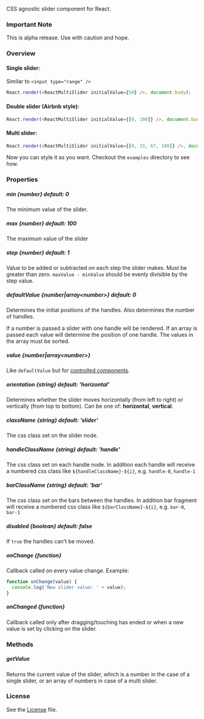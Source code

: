 CSS agnostic slider component for React.

### Important Note

This is alpha release. Use with caution and hope.

### Overview

#### Single slider:

Similar to `<input type="range" />`

```javascript
React.render(<ReactMultiSlider initialValue={50} />, document.body);
```

#### Double slider (Airbnb style):

```javascript
React.render(<ReactMultiSlider initialValue={[0, 100]} />, document.body);
```

#### Multi slider:

```javascript
React.render(<ReactMultiSlider initialValue={[0, 33, 67, 100]} />, document.body);
```

Now you can style it as you want. Checkout the ```examples``` directory to see how.

### Properties

##### min {number} default: 0

The minimum value of the slider.

##### max {number} default: 100

The maximum value of the slider

##### step {number} default: 1

Value to be added or subtracted on each step the slider makes. Must be greater than zero.
```maxValue - minValue``` should be evenly divisible by the step value.

##### defaultValue {number|array\<number\>} default: 0

Determines the initial positions of the handles.
Also determines the number of handles.

If a number is passed a slider with one handle will be rendered.
If an array is passed each value will determine the position of one handle.
The values in the array must be sorted.

##### value {number|array\<number\>}

Like `defaultValue` but for [controlled components](http://facebook.github.io/react/docs/forms.html#controlled-components).

##### orientation {string} default: 'horizontal'

Determines whether the slider moves horizontally (from left to right) or vertically (from top to bottom). Can be one of: **horizontal**, **vertical**.

##### className {string} default: 'slider'

The css class set on the slider node.

##### handleClassName {string} default: 'handle'

The css class set on each handle node.
In addition each handle will receive a numbered css class like `${handleClassName}-${i}`,
e.g. `handle-0`, `handle-1`

##### barClassName {string} default: 'bar'

The css class set on the bars between the handles.
In addition bar fragment will receive a numbered css class like `${barClassName}-${i}`,
e.g. `bar-0`, `bar-1`

##### disabled {boolean} default: false

If `true` the handles can't be moved.

##### onChange {function}

Callback called on every value change. Example:

```javascript
function onChange(value) {
  console.log('New slider value: ' + value);
}
```

##### onChanged {function}

Callback called only after dragging/touching has ended or when a new value is set by clicking on the slider.

### Methods

##### getValue

Returns the current value of the slider, which is a number in the case of a single slider,
or an array of numbers in case of a multi slider.

### License

See the [License](LICENSE) file.
